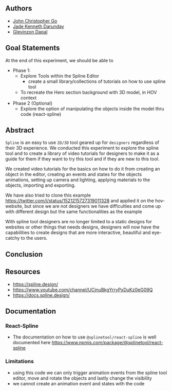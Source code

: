 ## Authors

- [John Christopher Go](https://app.identifi.com/profile/0099af4d3745a8b48852d88b4ab749f3)
- [Jade Kenneth Darunday](https://app.identifi.com/profile/0087dbbc26966e16f25d5505425dad8e)
- [Glevinzon Dapal](https://app.identifi.com/profile/00a0128bdc38887a855480f7c38ffe84)

## Goal Statements

At the end of this experiment, we should be able to
- Phase 1:
  - Explore Tools within the Spline Editor
    - create a small library/collections of tutorials on how to use spline tool
  - To recreate the Hero section background with 3D model, in HOV context 
- Phase 2 (Optional)
  - Explore the option of manipulating the objects inside the model thru code (react-spline)
## Abstract
  `Spline` is an easy to use `2D/3D` tool geared up for `designers` regardless of their 3D experience.
  We conducted this experiment to explore the spline tool and to create a library of video tutorials for 
  designers to make it as a guide for them if they want to try this tool and if they are new to this tool.
  
  We created video tutorials for the basics on how to do it from creating an object in the editor, creating an events and states
  for the objects animations, setting up camera and lighting, applying materials to the objects, importing and exporting.
  
  We have also tried to clone this example https://twitter.com/i/status/1521215727319011328 and applied it on the hov-website, 
  but since we are not designers we have difficulties and come up with different design but the same functionalities as the example
  
  With spline tool designers are no longer limited to a static designs for websites or other things that needs designs, designers will now
  have the capabilities to create designs that are more interactive, beautiful and eye-catchy to the users.
## Conclusion

## Resources
- https://spline.design/
- https://www.youtube.com/channel/UCjnuBkgYrryPxDuKz0eG09Q
- https://docs.spline.design/

## Documentation
### React-Spline
 - The documentation on how to use `@splinetool/react-spline` is well documented here https://www.npmjs.com/package/@splinetool/react-spline
### Limitations
 - using this code we can only trigger animation events from the spline tool editor, move and rotate the objects and lastly change the visibility
 - we cannot create an animation event and states with the code
